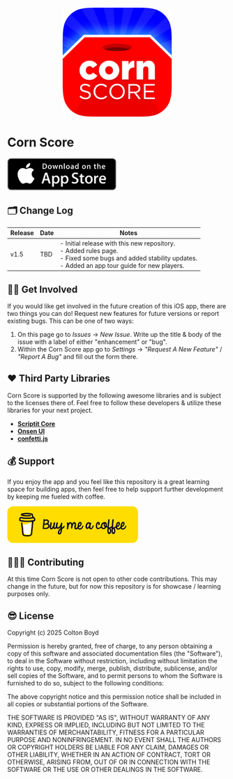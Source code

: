 <p align="center">
  <img src="Images/IOS-rounded.png" width=250, height=250/>
</p>

# Corn Score

<div style="display: flex;">
    <a href="https://itunes.apple.com/app/id6446418989"><img src="Images/app-store.webp" alt="Image 1" style="width: 250px; height: auto; padding-right: 20px"></a>
</div>

## 🗂️ Change Log  

| Release | Date | Notes |
|----------|----------|----------|
| v1.5  | TBD  | - Initial release with this new repository.<br> - Added rules page. <br> - Fixed some bugs and added stability updates. <br> - Added an app tour guide for new players. |

## 💪🏻 Get Involved
If you would like get involved in the future creation of this iOS app, there are two things you can do! Request new features for future versions or report existing bugs. This can be one of two ways: 

1. On this page go to *Issues* -> *New Issue*. Write up the title & body of the issue with a label of either "enhancement" or "bug".
2. Within the Corn Score app go to *Settings* -> *"Request A New Feature"* / *"Report A Bug"* and fill out the form there.

## ❤️ Third Party Libraries

Corn Score is supported by the following awesome libraries and is subject to the licenses there of. Feel free to follow these developers & utilize these libraries for your next project.

- [**Scriptit Core**](https://github.com/cobocombo/Scriptit-Core)
- [**Onsen UI**](https://onsen.io)
- [**confetti.js**](https://gist.github.com/elrumo/3055a9163fd2d0d19f323db744b0a094)

## 💰 Support

If you enjoy the app and you feel like this repository is a great learning space for building apps, then feel free to help support further development by keeping me fueled with coffee.

<a href="https://buymeacoffee.com/cobocombo">
  <img src="Images/bmc-button.png" alt="Alt Text" width="300">
</a>

## 🧑🏻‍💻 Contributing

At this time Corn Score is not open to other code contributions. This may change in the future, but for now this repository is for showcase / learning purposes only.

## 😎 License
Copyright (c) 2025 Colton Boyd

Permission is hereby granted, free of charge, to any person obtaining a copy of this software and associated documentation files (the "Software"), to deal in the Software without restriction, including without limitation the rights to use, copy, modify, merge, publish, distribute, sublicense, and/or sell copies of the Software, and to permit persons to whom the Software is furnished to do so, subject to the following conditions:

The above copyright notice and this permission notice shall be included in all copies or substantial portions of the Software.

THE SOFTWARE IS PROVIDED "AS IS", WITHOUT WARRANTY OF ANY KIND, EXPRESS OR IMPLIED, INCLUDING BUT NOT LIMITED TO THE WARRANTIES OF MERCHANTABILITY, FITNESS FOR A PARTICULAR PURPOSE AND NONINFRINGEMENT. IN NO EVENT SHALL THE AUTHORS OR COPYRIGHT HOLDERS BE LIABLE FOR ANY CLAIM, DAMAGES OR OTHER LIABILITY, WHETHER IN AN ACTION OF CONTRACT, TORT OR OTHERWISE, ARISING FROM, OUT OF OR IN CONNECTION WITH THE SOFTWARE OR THE USE OR OTHER DEALINGS IN THE SOFTWARE.